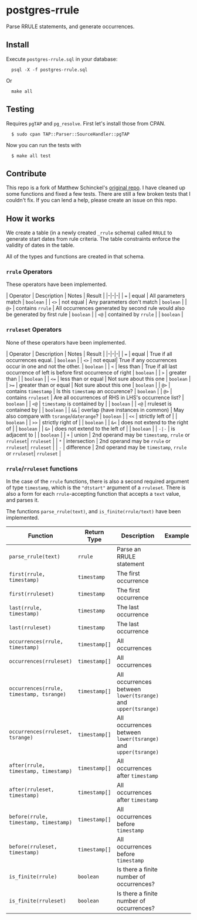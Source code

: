 # postgres-rrule

Parse RRULE statements, and generate occurrences.

## Install

Execute `postgres-rrule.sql` in your database:

```
  psql -X -f postgres-rrule.sql
```

Or

```
  make all
```

## Testing

Requires `pgTAP` and `pg_resolve`. First let's install those from CPAN.

```
  $ sudo cpan TAP::Parser::SourceHandler::pgTAP
```

Now you can run the tests with

```
  $ make all test
```


## Contribute

This repo is a fork of Matthew Schinckel's [original repo](https://bitbucket.org/schinckel/postgres-rrule). I have cleaned up some functions and fixed a few tests. There are still a few broken tests that I couldn't fix. If you can lend a help, please create an issue on this repo.

## How it works

We create a table (in a newly created `_rrule` schema) called `RRULE` to generate start dates from rule criteria. The table constraints enforce the validity of dates in the table.

All of the types and functions are created in that schema.

### `rrule` Operators

These operators have been implemented.

| Operator | Description | Notes | Result |
|-|-|-|
| `=` | equal | All parameters match | `boolean` |
| `<>` | not equal | Any parameters don't match | `boolean` |
| `@>` | contains `rrule` | All occurrences generated by second rule would also be generated by first rule | `boolean` |
| `<@` | contained by `rrule` | | `boolean` |

### `rruleset` Operators

None of these operators have been implemented.

| Operator | Description | Notes | Result |
|-|-|-|
| `=` | equal | True if all occurrences equal. | `boolean` |
| `<>` | not equal| True if any occurrences occur in one and not the other. | `boolean` |
| `<` | less than | True if all last occurrence of left is before first occurrence of right | `boolean` |
| `>` | greater than | | `boolean` |
| `<=` | less than or equal | Not sure about this one | `boolean` |
| `>=` | greater than or equal | Not sure about this one | `boolean` |
| `@>` | contains `timestamp` | Is this `timestamp` an occurence? | `boolean` |
| `@>` | contains `rruleset` | Are all occurrences of RHS in LHS's occurrence list? | `boolean` |
| `<@` | `timestamp` is contained by | | `boolean` |
| `<@` | rruleset is contained by | | `boolean` |
| `&&` | overlap (have instances in common) | May also compare with `tsrange`/`daterange`? | `boolean` |
| `<<` | strictly left of | | `boolean` |
| `>>` | strictly right of | | `boolean` |
| `&<` | does not extend to the right of | | `boolean` |
| `&>` | does not extend to the left of | | `boolean` |
| `-|-` | is adjacent to | | `boolean` |
| `+` | union | 2nd operand may be `timestamp`, `rrule` or `rruleset`| `rruleset` |
| `*` | intersection | 2nd operand may be `rrule` or `rruleset`| `rruleset` |
| `-` | difference | 2nd operand may be `timestamp`, `rrule` or `rruleset`| `rruleset` |

### `rrule`/`rruleset` functions

In the case of the `rrule` functions, there is also a second required argument of type `timestamp`, which is the `"dtstart"` argument of a `rruleset`. There is also a form for each `rrule`-accepting function that accepts a `text` value, and parses it.

The functions `parse_rrule(text)`, and `is_finite(rrule/text)` have been implemented.


| Function | Return Type | Description | Example | Result |
|----------|-------------|-------------|---------|--------|
| `parse_rrule(text)` | `rrule` | Parse an RRULE statement | | |
| `first(rrule, timestamp)` | `timestamp` | The first occurrence | | |
| `first(rruleset)` | `timestamp` | The first occurrence | | |
| `last(rrule, timestamp)` | `timestamp` | The last occurrence | | |
| `last(rruleset)` | `timestamp` | The last occurrence | | |
| `occurrences(rrule, timestamp)` | `timestamp[]` | All occurrences | | |
| `occurrences(rruleset)` | `timestamp[]` | All occurrences | | |
| `occurrences(rrule, timestamp, tsrange)` | `timestamp[]` | All occurrences between `lower(tsrange)` and `upper(tsrange)` | | |
| `occurrences(rruleset, tsrange)` | `timestamp[]` | All occurrences between `lower(tsrange)` and `upper(tsrange)` | | |
| `after(rrule, timestamp, timestamp)` | `timestamp[]` | All occurrences after `timestamp` | | |
| `after(rruleset, timestamp)` | `timestamp[]` | All occurrences after `timestamp` | | |
| `before(rrule, timestamp, timestamp)` | `timestamp[]` | All occurrences before `timestamp` | | |
| `before(rruleset, timestamp)` | `timestamp[]` | All occurrences before `timestamp` | | |
| `is_finite(rrule)` | `boolean` | Is there a finite number of occurrences? | | |
| `is_finite(rruleset)` | `boolean` | Is there a finite number of occurrences? | | |


